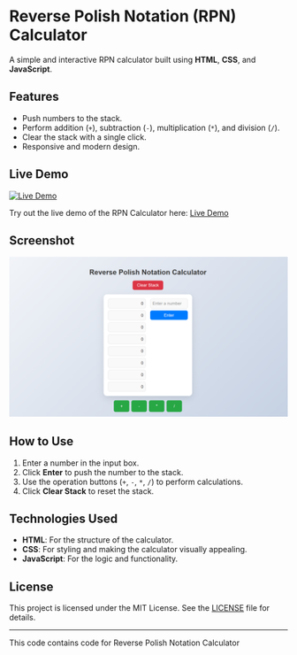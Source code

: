 # Reverse Polish Notation (RPN) Calculator

A simple and interactive RPN calculator built using **HTML**, **CSS**, and **JavaScript**.

## Features
- Push numbers to the stack.
- Perform addition (`+`), subtraction (`-`), multiplication (`*`), and division (`/`).
- Clear the stack with a single click.
- Responsive and modern design.

## Live Demo

[![Live Demo](https://img.shields.io/badge/Live%20Demo-View%20Here-blue?style=for-the-badge&logo=github)](https://nikhilpallicode.github.io/rpnCalculator/)

Try out the live demo of the RPN Calculator here: [Live Demo](https://nikhilpallicode.github.io/rpnCalculator/)

## Screenshot

![RPN Calculator Screenshot](./screenshot.png) <!-- Add a screenshot if you have one -->

## How to Use
1. Enter a number in the input box.
2. Click **Enter** to push the number to the stack.
3. Use the operation buttons (`+`, `-`, `*`, `/`) to perform calculations.
4. Click **Clear Stack** to reset the stack.

## Technologies Used
- **HTML**: For the structure of the calculator.
- **CSS**: For styling and making the calculator visually appealing.
- **JavaScript**: For the logic and functionality.

## License
This project is licensed under the MIT License. See the [LICENSE](LICENSE) file for details.

---

This code contains code for Reverse Polish Notation Calculator
